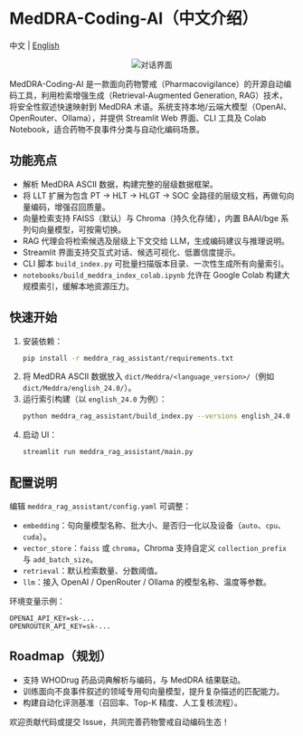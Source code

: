 # MedDRA-Coding-AI（中文介绍）

中文 | [English](README.md)

<p align="center">
  <img src="images/Screenshot 2025-10-10 at 11.25.04 PM.png" alt="对话界面" />
</p>

MedDRA-Coding-AI 是一款面向药物警戒（Pharmacovigilance）的开源自动编码工具，利用检索增强生成（Retrieval-Augmented Generation, RAG）技术，将安全性叙述快速映射到 MedDRA 术语。系统支持本地/云端大模型（OpenAI、OpenRouter、Ollama），并提供 Streamlit Web 界面、CLI 工具及 Colab Notebook，适合药物不良事件分类与自动化编码场景。


## 功能亮点
- 解析 MedDRA ASCII 数据，构建完整的层级数据框架。
- 将 LLT 扩展为包含 PT → HLT → HLGT → SOC 全路径的层级文档，再做句向量编码，增强召回质量。
- 向量检索支持 FAISS（默认）与 Chroma（持久化存储），内置 BAAI/bge 系列句向量模型，可按需切换。
- RAG 代理会将检索候选及层级上下文交给 LLM，生成编码建议与推理说明。
- Streamlit 界面支持交互式对话、候选可视化、低置信度提示。
- CLI 脚本 `build_index.py` 可批量扫描版本目录、一次性生成所有向量索引。
- `notebooks/build_meddra_index_colab.ipynb` 允许在 Google Colab 构建大规模索引，缓解本地资源压力。

## 快速开始
1. 安装依赖：
   ```bash
   pip install -r meddra_rag_assistant/requirements.txt
   ```
2. 将 MedDRA ASCII 数据放入 `dict/Meddra/<language_version>/`（例如 `dict/Meddra/english_24.0/`）。
3. 运行索引构建（以 `english_24.0` 为例）：
   ```bash
   python meddra_rag_assistant/build_index.py --versions english_24.0 --force
   ```
4. 启动 UI：
   ```bash
   streamlit run meddra_rag_assistant/main.py
   ```

## 配置说明
编辑 `meddra_rag_assistant/config.yaml` 可调整：
- `embedding`：句向量模型名称、批大小、是否归一化以及设备（`auto`、`cpu`、`cuda`）。
- `vector_store`：`faiss` 或 `chroma`，Chroma 支持自定义 `collection_prefix` 与 `add_batch_size`。
- `retrieval`：默认检索数量、分数阈值。
- `llm`：接入 OpenAI / OpenRouter / Ollama 的模型名称、温度等参数。

环境变量示例：
```
OPENAI_API_KEY=sk-...
OPENROUTER_API_KEY=sk-...
```

## Roadmap（规划）
- 支持 WHODrug 药品词典解析与编码，与 MedDRA 结果联动。
- 训练面向不良事件叙述的领域专用句向量模型，提升复杂描述的匹配能力。
- 构建自动化评测基准（召回率、Top-K 精度、人工复核流程）。

欢迎贡献代码或提交 Issue，共同完善药物警戒自动编码生态！
